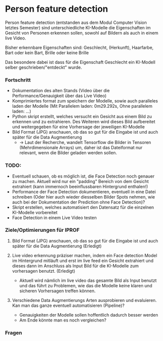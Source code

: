 # Person feature detection
Person feature detection (entstanden aus dem Modul Computer Vision letztes Semester) sind unterschiedliche KI-Modelle die Eigenschaften im Gesicht von Personen erkennen sollen, sowohl auf Bildern als auch in einem live Video.

Bisher erkennbare Eigenschaften sind: Geschlecht, (Herkunft), Haarfarbe, Bart oder kein Bart, Brille oder keine Brille

Das besondere dabei ist dass für die Eigenschaft Geschlecht ein KI-Modell selber geschrieben/"entdeckt" wurde.

### Fortschritt
- Dokumentation des alten Stands (Video über die Performance/Genauigkeit über das Live Video)
- Komprimiertes format zum speichern der Modelle, sowie auch paralleles laden der Modelle (Mit Parallelem laden: 0m29.292s, Ohne parallelem laden: ...)
- Python skript erstellt, welches versucht ein Gesicht aus einem Bild zu erkennen und zu extrahieren. Des Weiteren wird dieses Bild aufbereitet und weitergegeben für eine Vorhersage der jeweiligen KI-Modelle
- Bild Format (JPG) anschauen, ob das so gut für die Eingabe ist und auch später für die Data Augmentierung
    - -> Laut der Recherche, wandelt Tensorflow die Bilder in Tensoren (Mehrdimensionale Arrays) um, daher ist das Dateiformat nur relevant, wenn die Bilder geladen werden sollen.

### TODO:
- Eventuell schauen, ob es möglich ist, die Face Detection noch genauer zu machen. Aktuell wird nur ein "padding" Bereich von dem Gesicht extrahiert (kann immernoch beeinflussbaren Hintergrund enthalen!)
- Performance der Face Detection dokumentieren, eventuell in eine Datei schreiben (Oder hier auch wieder diesselben Bilder Spots nehmen, wie auch bei der Dokumentation der Prediction ohne Face Detection)?
- Skript erstellen, welches automatisiert den Datensatz für die einzelnen KI-Modelle vorbereitet
- Face Detection in einem Live Video testen


### Ziele/Optimierungen für IPROF
1. Bild Format (JPG) anschauen, ob das so gut für die Eingabe ist und auch später für die Data Augmentierung (Erledigt)

2. Live video erkennung präziser machen, indem ein Face detection Model im Hintergrund mitläuft und erst im live feed ein Gesicht extrahiert und dieses dann im Anschluss als Input Bild für die KI-Modelle zum vorhersagen benutzt. (Erledigt)
    - Aktuell wird nämlich im live video das gesamte Bild als Input benutzt und das führt zu Problemen, wie das die Modelle keine klaren und sicheren Vorhersagen treffen können.

3. Verschiedene Data Augmentierungs Arten ausprobieren und evaluieren. Kan man das ganze eventuell automatisieren (Pipeline)?
    - Genauigkeiten der Modelle sollen hoffentlich dadurch besser werden
    - Am Ende könnte man es noch vergleichen?


### Fragen